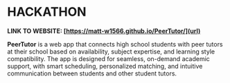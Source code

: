 # HACKATHON

**LINK TO WEBSITE: [https://matt-w1566.github.io/PeerTutor/](url)**

**PeerTutor** is a web app that connects high school students with peer tutors at their school based on availability, subject expertise, and learning style compatibility. The app is designed for seamless, on-demand academic support, with smart scheduling, personalized matching, and intuitive communication between students and other student tutors.

